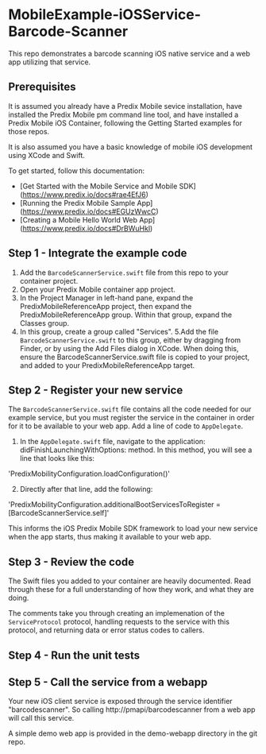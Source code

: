# MobileExample-iOSService-Barcode-Scanner
This repo demonstrates a barcode scanning iOS native service and a web app utilizing that service.

## Prerequisites
It is assumed you already have a Predix Mobile sevice installation, have installed the Predix Mobile pm command line tool, and have installed a Predix Mobile iOS Container, following the Getting Started examples for those repos.

It is also assumed you have a basic knowledge of mobile iOS development using XCode and Swift.

To get started, follow this documentation:
* [Get Started with the Mobile Service and Mobile SDK] (https://www.predix.io/docs#rae4EfJ6) 
* [Running the Predix Mobile Sample App] (https://www.predix.io/docs#EGUzWwcC)
* [Creating a Mobile Hello World Web App] (https://www.predix.io/docs#DrBWuHkl) 


## Step 1 - Integrate the example code

1. Add the `BarcodeScannerService.swift` file from this repo to your container project.
2. Open your Predix Mobile container app project. 
3. In the Project Manager in left-hand pane, expand the PredixMobileReferenceApp project, then expand the PredixMobileReferenceApp group. Within that group, expand the Classes group. 
4. In this group, create a group called "Services".
5.Add the file `BarcodeScannerService.swift` to this group, either by dragging from Finder, or by using the Add Files dialog in XCode. When doing this, ensure the BarcodeScannerService.swift file is copied to your project, and added to your PredixMobileReferenceApp target.

## Step 2 - Register your new service

The `BarcodeScannerService.swift` file contains all the code needed for our example service, but you must register the service in the container in order for it to be available to your web app. Add a line of code to `AppDelegate`.

1. In the `AppDelegate.swift` file, navigate to the application: didFinishLaunchingWithOptions: method. In this method, you will see a line that looks like this:

  'PredixMobilityConfiguration.loadConfiguration()'

2. Directly after that line, add the following:

  'PredixMobilityConfiguration.additionalBootServicesToRegister = [BarcodeScannerService.self]'
  
This informs the iOS Predix Mobile SDK framework to load your new service when the app starts, thus making it available to your web app.

## Step 3 - Review the code

The Swift files you added to your container are heavily documented. Read through these for a full understanding of how they work, and what they are doing.

The comments take you through creating an implemenation of the `ServiceProtocol` protocol, handling requests to the service with this protocol, and returning data or error status codes to callers.

## Step 4 - Run the unit tests

## Step 5 - Call the service from a webapp

Your new iOS client service is exposed through the service identifier "barcodescanner". So calling http://pmapi/barcodescanner from a web app will call this service.

A simple demo web app is provided in the demo-webapp directory in the git repo.
